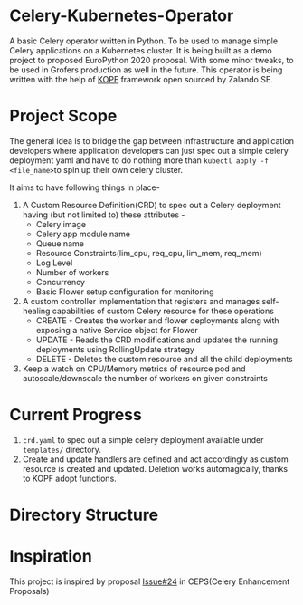 # Celery-Kubernetes-Operator
A basic Celery operator written in Python. To be used to manage simple Celery applications on a Kubernetes cluster. It is being built as a demo project to proposed EuroPython 2020 proposal. With some minor tweaks, to be used in Grofers production as well in the future. This operator is being written with the help of [KOPF](https://github.com/zalando-incubator/kopf) framework open sourced by Zalando SE.

# Project Scope
The general idea is to bridge the gap between infrastructure and application developers where application developers can just spec out a simple celery deployment yaml and have to do nothing more than `kubectl apply -f <file_name>`to spin up their own celery cluster.

It aims to have following things in place-
1. A Custom Resource Definition(CRD) to spec out a Celery deployment having (but not limited to) these attributes -
    - Celery image
    - Celery app module name
    - Queue name
    - Resource Constraints(lim_cpu, req_cpu, lim_mem, req_mem)
    - Log Level
    - Number of workers
    - Concurrency
    - Basic Flower setup configuration for monitoring
2. A custom controller implementation that registers and manages self-healing capabilities of custom Celery resource for these operations
    - CREATE - Creates the worker and flower deployments along with exposing a native Service object for Flower
    - UPDATE - Reads the CRD modifications and updates the running deployments using RollingUpdate strategy
    - DELETE - Deletes the custom resource and all the child deployments
3. Keep a watch on CPU/Memory metrics of resource pod and autoscale/downscale the number of workers on given constraints

# Current Progress

1. `crd.yaml` to spec out a simple celery deployment available under `templates/` directory.
2. Create and update handlers are defined and act accordingly as custom resource is created and updated. Deletion works automagically, thanks to KOPF adopt functions.

# Directory Structure

# Inspiration

This project is inspired by proposal [Issue#24](https://github.com/celery/ceps/issues/24) in CEPS(Celery Enhancement Proposals)
